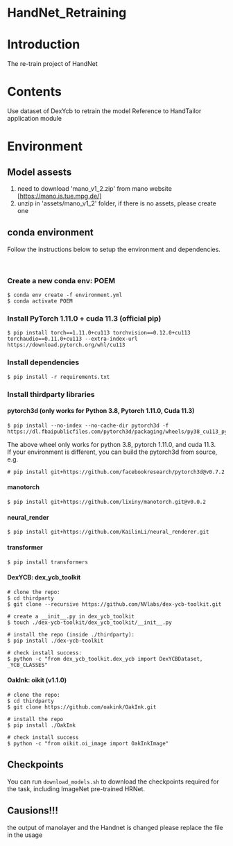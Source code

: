 # HandNet_Retraining
# Introduction
The re-train project of HandNet
# Contents
Use dataset of DexYcb to retrain the model 
Reference to HandTailor application module
# Environment
## Model assests
1. need to download 'mano_v1_2.zip' from mano website [https://mano.is.tue.mpg.de/]
2. unzip in 'assets/mano_v1_2' folder, if there is no assets, please create one
## conda environment
Follow the instructions below to setup the environment and dependencies.

&nbsp;

### Create a new conda env: POEM

```shell
$ conda env create -f environment.yml
$ conda activate POEM
```

### Install PyTorch 1.11.0 + cuda 11.3 (official pip)

```shell
$ pip install torch==1.11.0+cu113 torchvision==0.12.0+cu113 torchaudio==0.11.0+cu113 --extra-index-url https://download.pytorch.org/whl/cu113
```

### Install dependencies

```shell
$ pip install -r requirements.txt
```

### Install thirdparty libraries

#### pytorch3d (only works for Python 3.8, Pytorch 1.11.0, Cuda 11.3)

```shell
$ pip install --no-index --no-cache-dir pytorch3d -f https://dl.fbaipublicfiles.com/pytorch3d/packaging/wheels/py38_cu113_pyt1110/download.html
```

The above wheel only works for python 3.8, pytorch 1.11.0, and cuda 11.3.  
If your environment is different, you can build the pytorch3d from source, e.g.

```shell
# pip install git+https://github.com/facebookresearch/pytorch3d@v0.7.2
```

#### manotorch

```shell
$ pip install git+https://github.com/lixiny/manotorch.git@v0.0.2
```

#### neural_render

```shell
$ pip install git+https://github.com/KailinLi/neural_renderer.git
```

#### transformer
```shell
$ pip install transformers
```

#### DexYCB: dex_ycb_toolkit

```shell
# clone the repo:
$ cd thirdparty
$ git clone --recursive https://github.com/NVlabs/dex-ycb-toolkit.git

# create a __init__.py in dex_ycb_toolkit
$ touch ./dex-ycb-toolkit/dex_ycb_toolkit/__init__.py

# install the repo (inside ./thirdparty):
$ pip install ./dex-ycb-toolkit

# check install success:
$ python -c "from dex_ycb_toolkit.dex_ycb import DexYCBDataset, _YCB_CLASSES"
```

#### OakInk: oikit (v1.1.0)

```shell
# clone the repo:
$ cd thirdparty
$ git clone https://github.com/oakink/OakInk.git

# install the repo
$ pip install ./OakInk

# check install success
$ python -c "from oikit.oi_image import OakInkImage"
```

<!-- #### Deformable (optional, only required for [MvP](https://arxiv.org/pdf/2111.04076.pdf) model)

Download MvP's **Deformable operation** code [:link: Deformable.zip](https://drive.google.com/file/d/1IEboRin84_HuDzP6Ucu3jqhCas1YHsiD/view?usp=share_link), unzip, and copy into `./thirdparty`.  
This Deformable archive is a backup of the `mvp/lib/models/ops` from MvP's [source page](https://github.com/sail-sg/mvp/tree/8b2ccc576a450841a5b344597cec26e5ac77eaf7/lib/models/ops).

```shell
$ cd thirdparty/Deformable
$ sh ./make.sh

# check install success
$ python -c "import torch; import Deformable as DF; print(DF.__file__)"
> ${CONDA_ENVS_DIRS}/POEM/lib/python3.8/site-packages/Deformable.cpython-38-x86_64-linux-gnu.so
``` -->

## Checkpoints

You can run `download_models.sh` to download the checkpoints required for the task, including ImageNet pre-trained HRNet.

## Causions!!!
the output of manolayer and the Handnet is changed 
please replace the file in the usage
